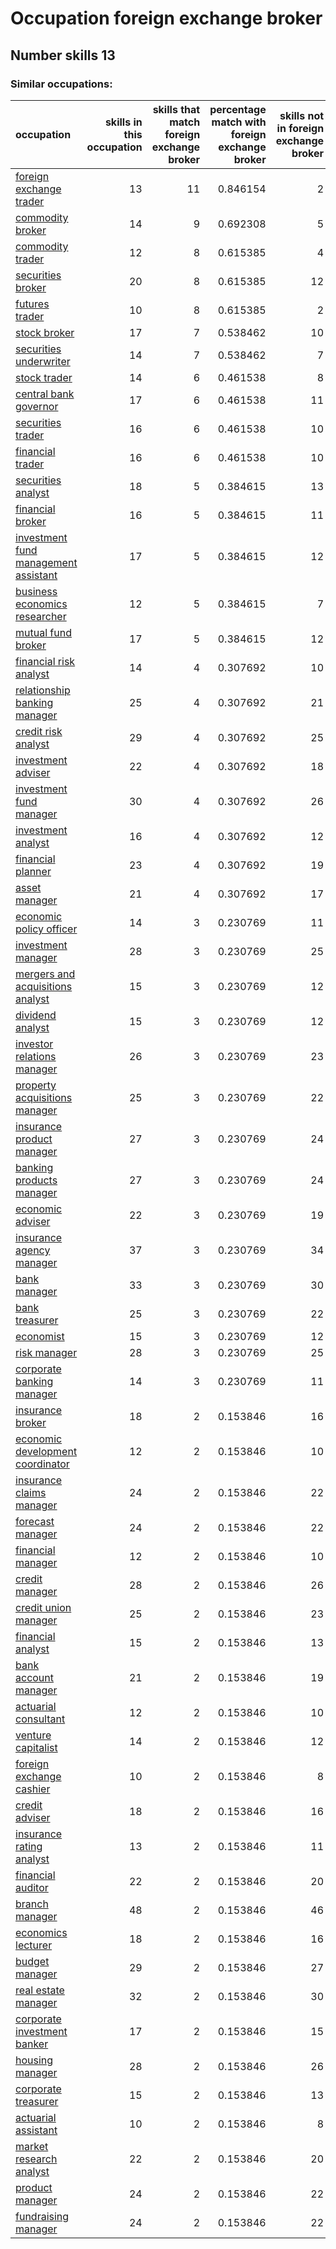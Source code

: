 # Occupation foreign exchange broker
## Number skills 13
### Similar occupations:
| occupation                                                                      |   skills in this occupation |   skills that match foreign exchange broker |   percentage match with foreign exchange broker |   skills not in foreign exchange broker |
|:--------------------------------------------------------------------------------|----------------------------:|--------------------------------------------:|------------------------------------------------:|----------------------------------------:|
| [foreign exchange trader](foreign_exchange_trader.md)                           |                          13 |                                          11 |                                        0.846154 |                                       2 |
| [commodity broker](commodity_broker.md)                                         |                          14 |                                           9 |                                        0.692308 |                                       5 |
| [commodity trader](commodity_trader.md)                                         |                          12 |                                           8 |                                        0.615385 |                                       4 |
| [securities broker](securities_broker.md)                                       |                          20 |                                           8 |                                        0.615385 |                                      12 |
| [futures trader](futures_trader.md)                                             |                          10 |                                           8 |                                        0.615385 |                                       2 |
| [stock broker](stock_broker.md)                                                 |                          17 |                                           7 |                                        0.538462 |                                      10 |
| [securities underwriter](securities_underwriter.md)                             |                          14 |                                           7 |                                        0.538462 |                                       7 |
| [stock trader](stock_trader.md)                                                 |                          14 |                                           6 |                                        0.461538 |                                       8 |
| [central bank governor](central_bank_governor.md)                               |                          17 |                                           6 |                                        0.461538 |                                      11 |
| [securities trader](securities_trader.md)                                       |                          16 |                                           6 |                                        0.461538 |                                      10 |
| [financial trader](financial_trader.md)                                         |                          16 |                                           6 |                                        0.461538 |                                      10 |
| [securities analyst](securities_analyst.md)                                     |                          18 |                                           5 |                                        0.384615 |                                      13 |
| [financial broker](financial_broker.md)                                         |                          16 |                                           5 |                                        0.384615 |                                      11 |
| [investment fund management assistant](investment_fund_management_assistant.md) |                          17 |                                           5 |                                        0.384615 |                                      12 |
| [business economics researcher](business_economics_researcher.md)               |                          12 |                                           5 |                                        0.384615 |                                       7 |
| [mutual fund broker](mutual_fund_broker.md)                                     |                          17 |                                           5 |                                        0.384615 |                                      12 |
| [financial risk analyst](financial_risk_analyst.md)                             |                          14 |                                           4 |                                        0.307692 |                                      10 |
| [relationship banking manager](relationship_banking_manager.md)                 |                          25 |                                           4 |                                        0.307692 |                                      21 |
| [credit risk analyst](credit_risk_analyst.md)                                   |                          29 |                                           4 |                                        0.307692 |                                      25 |
| [investment adviser](investment_adviser.md)                                     |                          22 |                                           4 |                                        0.307692 |                                      18 |
| [investment fund manager](investment_fund_manager.md)                           |                          30 |                                           4 |                                        0.307692 |                                      26 |
| [investment analyst](investment_analyst.md)                                     |                          16 |                                           4 |                                        0.307692 |                                      12 |
| [financial planner](financial_planner.md)                                       |                          23 |                                           4 |                                        0.307692 |                                      19 |
| [asset manager](asset_manager.md)                                               |                          21 |                                           4 |                                        0.307692 |                                      17 |
| [economic policy officer](economic_policy_officer.md)                           |                          14 |                                           3 |                                        0.230769 |                                      11 |
| [investment manager](investment_manager.md)                                     |                          28 |                                           3 |                                        0.230769 |                                      25 |
| [mergers and acquisitions analyst](mergers_and_acquisitions_analyst.md)         |                          15 |                                           3 |                                        0.230769 |                                      12 |
| [dividend analyst](dividend_analyst.md)                                         |                          15 |                                           3 |                                        0.230769 |                                      12 |
| [investor relations manager](investor_relations_manager.md)                     |                          26 |                                           3 |                                        0.230769 |                                      23 |
| [property acquisitions manager](property_acquisitions_manager.md)               |                          25 |                                           3 |                                        0.230769 |                                      22 |
| [insurance product manager](insurance_product_manager.md)                       |                          27 |                                           3 |                                        0.230769 |                                      24 |
| [banking products manager](banking_products_manager.md)                         |                          27 |                                           3 |                                        0.230769 |                                      24 |
| [economic adviser](economic_adviser.md)                                         |                          22 |                                           3 |                                        0.230769 |                                      19 |
| [insurance agency manager](insurance_agency_manager.md)                         |                          37 |                                           3 |                                        0.230769 |                                      34 |
| [bank manager](bank_manager.md)                                                 |                          33 |                                           3 |                                        0.230769 |                                      30 |
| [bank treasurer](bank_treasurer.md)                                             |                          25 |                                           3 |                                        0.230769 |                                      22 |
| [economist](economist.md)                                                       |                          15 |                                           3 |                                        0.230769 |                                      12 |
| [risk manager](risk_manager.md)                                                 |                          28 |                                           3 |                                        0.230769 |                                      25 |
| [corporate banking manager](corporate_banking_manager.md)                       |                          14 |                                           3 |                                        0.230769 |                                      11 |
| [insurance broker](insurance_broker.md)                                         |                          18 |                                           2 |                                        0.153846 |                                      16 |
| [economic development coordinator](economic_development_coordinator.md)         |                          12 |                                           2 |                                        0.153846 |                                      10 |
| [insurance claims manager](insurance_claims_manager.md)                         |                          24 |                                           2 |                                        0.153846 |                                      22 |
| [forecast manager](forecast_manager.md)                                         |                          24 |                                           2 |                                        0.153846 |                                      22 |
| [financial manager](financial_manager.md)                                       |                          12 |                                           2 |                                        0.153846 |                                      10 |
| [credit manager](credit_manager.md)                                             |                          28 |                                           2 |                                        0.153846 |                                      26 |
| [credit union manager](credit_union_manager.md)                                 |                          25 |                                           2 |                                        0.153846 |                                      23 |
| [financial analyst](financial_analyst.md)                                       |                          15 |                                           2 |                                        0.153846 |                                      13 |
| [bank account manager](bank_account_manager.md)                                 |                          21 |                                           2 |                                        0.153846 |                                      19 |
| [actuarial consultant](actuarial_consultant.md)                                 |                          12 |                                           2 |                                        0.153846 |                                      10 |
| [venture capitalist](venture_capitalist.md)                                     |                          14 |                                           2 |                                        0.153846 |                                      12 |
| [foreign exchange cashier](foreign_exchange_cashier.md)                         |                          10 |                                           2 |                                        0.153846 |                                       8 |
| [credit adviser](credit_adviser.md)                                             |                          18 |                                           2 |                                        0.153846 |                                      16 |
| [insurance rating analyst](insurance_rating_analyst.md)                         |                          13 |                                           2 |                                        0.153846 |                                      11 |
| [financial auditor](financial_auditor.md)                                       |                          22 |                                           2 |                                        0.153846 |                                      20 |
| [branch manager](branch_manager.md)                                             |                          48 |                                           2 |                                        0.153846 |                                      46 |
| [economics lecturer](economics_lecturer.md)                                     |                          18 |                                           2 |                                        0.153846 |                                      16 |
| [budget manager](budget_manager.md)                                             |                          29 |                                           2 |                                        0.153846 |                                      27 |
| [real estate manager](real_estate_manager.md)                                   |                          32 |                                           2 |                                        0.153846 |                                      30 |
| [corporate investment banker](corporate_investment_banker.md)                   |                          17 |                                           2 |                                        0.153846 |                                      15 |
| [housing manager](housing_manager.md)                                           |                          28 |                                           2 |                                        0.153846 |                                      26 |
| [corporate treasurer](corporate_treasurer.md)                                   |                          15 |                                           2 |                                        0.153846 |                                      13 |
| [actuarial assistant](actuarial_assistant.md)                                   |                          10 |                                           2 |                                        0.153846 |                                       8 |
| [market research analyst](market_research_analyst.md)                           |                          22 |                                           2 |                                        0.153846 |                                      20 |
| [product manager](product_manager.md)                                           |                          24 |                                           2 |                                        0.153846 |                                      22 |
| [fundraising manager](fundraising_manager.md)                                   |                          24 |                                           2 |                                        0.153846 |                                      22 |
